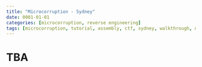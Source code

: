 ```yaml
---
title: "Microcorruption - Sydney"
date: 0001-01-01
categories: [microcorruption, reverse engineering]
tags: [microcorruption, tutorial, assembly, ctf, sydney, walkthrough, debug, buffer overflow]
---
```


# TBA